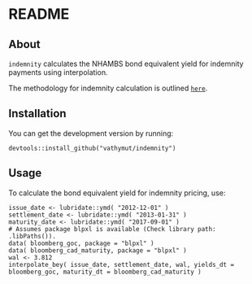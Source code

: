 README
========================================================

## About
`indemnity` calculates the NHAMBS bond equivalent yield for indemnity payments using interpolation.

The methodology for indemnity calculation is outlined 
[`here`](https://www.cmhc-schl.gc.ca/en/hoficlincl/mobase/upload/nha_mbs_indemnity_calculation_methodology.pdf). 

## Installation
You can get the development version by running:
```{r}
devtools::install_github("vathymut/indemnity")
```

## Usage
To calculate the bond equivalent yield for indemnity pricing, use:
```{r}
issue_date <- lubridate::ymd( "2012-12-01" )
settlement_date <- lubridate::ymd( "2013-01-31" )
maturity_date <- lubridate::ymd( "2017-09-01" )
# Assumes package blpxl is available (Check library path: .libPaths()).
data( bloomberg_goc, package = "blpxl" )
data( bloomberg_cad_maturity, package = "blpxl" ) 
wal <- 3.812
interpolate_bey( issue_date, settlement_date, wal, yields_dt = bloomberg_goc, maturity_dt = bloomberg_cad_maturity )
```